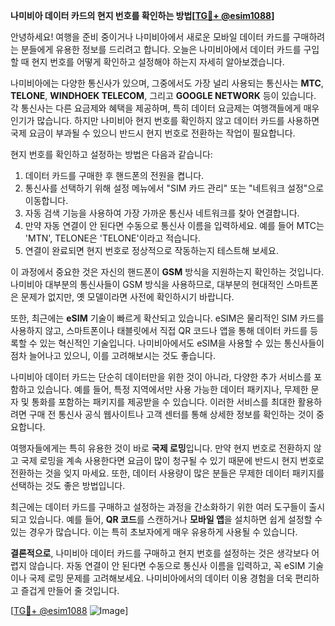 **나미비아 데이터 카드의 현지 번호를 확인하는 방법[[TG💪+ @esim1088](https://t.me/s/esim1088)]**

안녕하세요! 여행을 준비 중이거나 나미비아에서 새로운 모바일 데이터 카드를 구매하려는 분들에게 유용한 정보를 드리려고 합니다. 오늘은 나미비아에서 데이터 카드를 구입할 때 현지 번호를 어떻게 확인하고 설정해야 하는지 자세히 알아보겠습니다.

나미비아에는 다양한 통신사가 있으며, 그중에서도 가장 널리 사용되는 통신사는 **MTC**, **TELONE**, **WINDHOEK TELECOM**, 그리고 **GOOGLE NETWORK** 등이 있습니다. 각 통신사는 다른 요금제와 혜택을 제공하며, 특히 데이터 요금제는 여행객들에게 매우 인기가 많습니다. 하지만 나미비아 현지 번호를 확인하지 않고 데이터 카드를 사용하면 국제 요금이 부과될 수 있으니 반드시 현지 번호로 전환하는 작업이 필요합니다.

현지 번호를 확인하고 설정하는 방법은 다음과 같습니다:
1. 데이터 카드를 구매한 후 핸드폰의 전원을 켭니다.
2. 통신사를 선택하기 위해 설정 메뉴에서 "SIM 카드 관리" 또는 "네트워크 설정"으로 이동합니다.
3. 자동 검색 기능을 사용하여 가장 가까운 통신사 네트워크를 찾아 연결합니다.
4. 만약 자동 연결이 안 된다면 수동으로 통신사 이름을 입력하세요. 예를 들어 MTC는 'MTN', TELONE은 'TELONE'이라고 적습니다.
5. 연결이 완료되면 현지 번호로 정상적으로 작동하는지 테스트해 보세요.

이 과정에서 중요한 것은 자신의 핸드폰이 **GSM** 방식을 지원하는지 확인하는 것입니다. 나미비아 대부분의 통신사들이 GSM 방식을 사용하므로, 대부분의 현대적인 스마트폰은 문제가 없지만, 옛 모델이라면 사전에 확인하시기 바랍니다.

또한, 최근에는 **eSIM** 기술이 빠르게 확산되고 있습니다. eSIM은 물리적인 SIM 카드를 사용하지 않고, 스마트폰이나 태블릿에서 직접 QR 코드나 앱을 통해 데이터 카드를 등록할 수 있는 혁신적인 기술입니다. 나미비아에서도 eSIM을 사용할 수 있는 통신사들이 점차 늘어나고 있으니, 이를 고려해보시는 것도 좋습니다.

나미비아 데이터 카드는 단순히 데이터만을 위한 것이 아니라, 다양한 추가 서비스를 포함하고 있습니다. 예를 들어, 특정 지역에서만 사용 가능한 데이터 패키지나, 무제한 문자 및 통화를 포함하는 패키지를 제공받을 수 있습니다. 이러한 서비스를 최대한 활용하려면 구매 전 통신사 공식 웹사이트나 고객 센터를 통해 상세한 정보를 확인하는 것이 중요합니다.

여행자들에게는 특히 유용한 것이 바로 **국제 로밍**입니다. 만약 현지 번호로 전환하지 않고 국제 로밍을 계속 사용한다면 요금이 많이 청구될 수 있기 때문에 반드시 현지 번호로 전환하는 것을 잊지 마세요. 또한, 데이터 사용량이 많은 분들은 무제한 데이터 패키지를 선택하는 것도 좋은 방법입니다.

최근에는 데이터 카드를 구매하고 설정하는 과정을 간소화하기 위한 여러 도구들이 출시되고 있습니다. 예를 들어, **QR 코드**를 스캔하거나 **모바일 앱**을 설치하면 쉽게 설정할 수 있는 경우가 많습니다. 이는 특히 초보자에게 매우 유용하게 사용될 수 있습니다.

**결론적으로**, 나미비아 데이터 카드를 구매하고 현지 번호를 설정하는 것은 생각보다 어렵지 않습니다. 자동 연결이 안 된다면 수동으로 통신사 이름을 입력하고, 꼭 eSIM 기술이나 국제 로밍 문제를 고려해보세요. 나미비아에서의 데이터 이용 경험을 더욱 편리하고 즐겁게 만들어 줄 것입니다.

[[TG💪+ @esim1088](https://t.me/s/esim1088) ![Image](https://i.postimg.cc/Y0z9fWf4/image.png)]